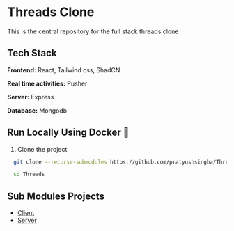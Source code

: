 # Threads Clone

This is the central repository for the full stack threads clone

## Tech Stack

**Frontend:** React, Tailwind css, ShadCN

**Real time activities:** Pusher

**Server:** Express

**Database:** Mongodb

## Run Locally Using Docker 🐬

1. Clone the project

```bash
  git clone --recurse-submodules https://github.com/pratyushsingha/Threads.git
```

```bash
  cd Threads
```

## Sub Modules Projects

- [Client](https://github.com/pratyushsingha/Threads_client)
- [Server](https://github.com/pratyushsingha/Threads_server)
